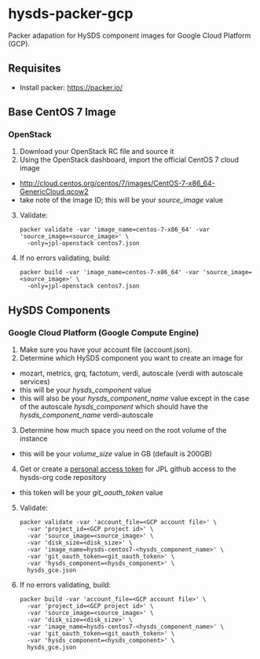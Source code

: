 # hysds-packer-gcp
Packer adapation for HySDS component images for Google Cloud Platform (GCP).  

## Requisites
- Install packer: https://packer.io/

## Base CentOS 7 Image

### OpenStack
1. Download your OpenStack RC file and source it
2. Using the OpenStack dashboard, import the official CentOS 7 cloud image
  - http://cloud.centos.org/centos/7/images/CentOS-7-x86_64-GenericCloud.qcow2
  - take note of the image ID; this will be your *source_image* value
3. Validate:

    ```
    packer validate -var 'image_name=centos-7-x86_64' -var 'source_image=<source_image>' \
      -only=jpl-openstack centos7.json 
    ```
4. If no errors validating, build:

    ```
    packer build -var 'image_name=centos-7-x86_64' -var 'source_image=<source_image>' \
      -only=jpl-openstack centos7.json 
    ```

## HySDS Components

### Google Cloud Platform (Google Compute Engine)
1. Make sure you have your account file (account.json).
2. Determine which HySDS component you want to create an image for
  - mozart, metrics, grq, factotum, verdi, autoscale (verdi with autoscale services)
  - this will be your *hysds_component* value
  - this will also be your *hysds_component_name* value except in the case of
    the autoscale *hysds_component* which should have the *hysds_component_name*
    verdi-autoscale
3. Determine how much space you need on the root volume of the instance
  - this will be your *volume_size* value in GB (default is 200GB)
4. Get or create a [personal access token](https://github.jpl.nasa.gov/settings/tokens) for JPL github access to the hysds-org code repository
  - this token will be your *git_oauth_token* value
5. Validate:

    ```
    packer validate -var 'account_file=<GCP account file>' \
      -var 'project_id=<GCP project id>' \
      -var 'source_image=<source_image>' \
      -var 'disk_size=<disk_size>' \
      -var 'image_name=hysds-centos7-<hysds_component_name>' \
      -var 'git_oauth_token=<git_oauth_token>' \
      -var 'hysds_component=<hysds_component>' \
      hysds_gce.json
    ```
7. If no errors validating, build:

    ```
    packer build -var 'account_file=<GCP account file>' \
      -var 'project_id=<GCP project id>' \
      -var 'source_image=<source_image>' \
      -var 'disk_size=<disk_size>' \
      -var 'image_name=hysds-centos7-<hysds_component_name>' \
      -var 'git_oauth_token=<git_oauth_token>' \
      -var 'hysds_component=<hysds_component>' \
      hysds_gce.json
    ```
